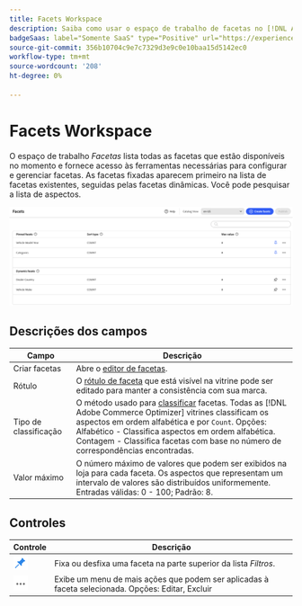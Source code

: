 ```yaml
---
title: Facets Workspace
description: Saiba como usar o espaço de trabalho de facetas no [!DNL Adobe Commerce Optimizer].
badgeSaas: label="Somente SaaS" type="Positive" url="https://experienceleague.adobe.com/pt-br/docs/commerce/user-guides/product-solutions" tooltip="Aplicável somente a projetos do Adobe Commerce as a Cloud Service e do Adobe Commerce Optimizer (infraestrutura SaaS gerenciada pela Adobe)."
source-git-commit: 356b10704c9e7c7329d3e9c0e10baa15d5142ec0
workflow-type: tm+mt
source-wordcount: '208'
ht-degree: 0%

---
```


# Facets Workspace

O espaço de trabalho *Facetas* lista todas as facetas que estão disponíveis no momento e fornece acesso às ferramentas necessárias para configurar e gerenciar facetas. As facetas fixadas aparecem primeiro na lista de facetas existentes, seguidas pelas facetas dinâmicas. Você pode pesquisar a lista de aspectos.

![Facet Workspace](../../assets/facet-workspace.png)

## Descrições dos campos

| Campo | Descrição |
|--- |--- |
| Criar facetas | Abre o [editor de facetas](add.md). |
| Rótulo | O [rótulo de faceta](type.md#facet-labels) que está visível na vitrine pode ser editado para manter a consistência com sua marca. |
| Tipo de classificação | O método usado para [classificar](type.md#sort-type) facetas. Todas as [!DNL Adobe Commerce Optimizer] vitrines classificam os aspectos em ordem alfabética e por `Count`. Opções:<br />Alfabético - Classifica aspectos em ordem alfabética.<br />Contagem - Classifica facetas com base no número de correspondências encontradas. |
| Valor máximo | O número máximo de valores que podem ser exibidos na loja para cada faceta. Os aspectos que representam um intervalo de valores são distribuídos uniformemente. Entradas válidas: 0 - 100; Padrão: 8. |

## Controles

| Controle | Descrição |
|--- |--- |
| ![Seletor de pinos](../../assets/btn-pin-blue.png) | Fixa ou desfixa uma faceta na parte superior da lista *Filtros*. |
| ![Mais seletor](../../assets/btn-more.png) | Exibe um menu de mais ações que podem ser aplicadas à faceta selecionada. Opções: Editar, Excluir |
